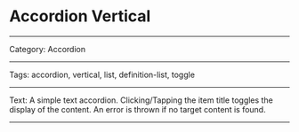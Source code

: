 # Accordion Vertical

----

Category: Accordion

----

Tags: accordion, vertical, list, definition-list, toggle

----

Text: A simple text accordion. Clicking/Tapping the item title toggles the display of the content. An error is thrown if no target content is found.

----
